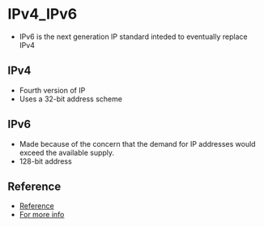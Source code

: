 # IPv4_IPv6
- IPv6 is the next generation IP standard inteded to eventually replace IPv4

## IPv4
- Fourth version of IP
- Uses a 32-bit address scheme

## IPv6
- Made because of the concern that the demand for IP addresses would exceed the available supply.
- 128-bit address

## Reference
- [Reference](https://www.internetsociety.org/deploy360/ipv6/?gclid=EAIaIQobChMIwu-e4s3S-gIVCjdgCh0s0wMQEAAYASAAEgLocfD_BwE)
- [For more info](https://community.fs.com/blog/ipv4-vs-ipv6-whats-the-difference.html)